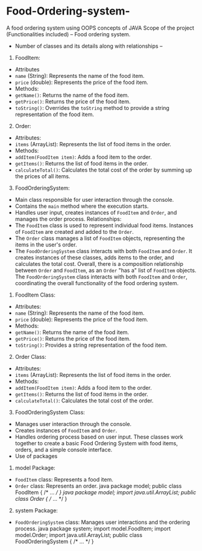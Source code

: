 # Food-Ordering-system-
A food ordering system using OOPS concepts of JAVA
Scope of the project (Functionalities included) – Food ordering system.
- Number of classes and its details along with relationships –
1. FoodItem:
 - Attributes
 - `name` (String): Represents the name of the food item.
 - `price` (double): Represents the price of the food item.
 - Methods:
 - `getName()`: Returns the name of the food item.
 - `getPrice()`: Returns the price of the food item.
 - `toString()`: Overrides the `toString` method to provide a string representation of 
the food item.
2. Order:
 - Attributes:
 - `items` (ArrayList<FoodItem>): Represents the list of food items in the order.
 - Methods:
 - `addItem(FoodItem item)`: Adds a food item to the order.
 - `getItems()`: Returns the list of food items in the order.
 - `calculateTotal()`: Calculates the total cost of the order by summing up the prices 
of all items.
3. FoodOrderingSystem:
 - Main class responsible for user interaction through the console.
 - Contains the `main` method where the execution starts.
 - Handles user input, creates instances of `FoodItem` and `Order`, and manages the 
order process.
Relationships:
- The `FoodItem` class is used to represent individual food items. Instances of 
`FoodItem` are created and added to the `Order`.
- The `Order` class manages a list of `FoodItem` objects, representing the items in the 
user's order.
- The `FoodOrderingSystem` class interacts with both `FoodItem` and `Order`. It 
creates instances of these classes, adds items to the order, and calculates the total cost.
Overall, there is a composition relationship between `Order` and `FoodItem`, as an 
`Order` "has a" list of `FoodItem` objects. The `FoodOrderingSystem` class interacts 
with both `FoodItem` and `Order`, coordinating the overall functionality of the food 
ordering system.
1. FoodItem Class:
 - Attributes:
 - `name` (String): Represents the name of the food item.
 - `price` (double): Represents the price of the food item.
 - Methods:
 - `getName()`: Returns the name of the food item.
 - `getPrice()`: Returns the price of the food item.
 - `toString()`: Provides a string representation of the food item.
2. Order Class:
 - Attributes:
 - `items` (ArrayList<FoodItem>): Represents the list of food items in the order.
 - Methods:
 - `addItem(FoodItem item)`: Adds a food item to the order.
 - `getItems()`: Returns the list of food items in the order.
 - `calculateTotal()`: Calculates the total cost of the order.
3. FoodOrderingSystem Class:
 - Manages user interaction through the console.
 - Creates instances of `FoodItem` and `Order`.
 - Handles ordering process based on user input.
These classes work together to create a basic Food Ordering System with food items, 
orders, and a simple console interface.
- Use of packages
1. model Package:
 - `FoodItem` class: Represents a food item.
 - `Order` class: Represents an order.
java
package model;
public class FoodItem { /* ... */ }
java
package model;
import java.util.ArrayList;
public class Order { /* ... */ }
2. system Package:
 - `FoodOrderingSystem` class: Manages user interactions and the ordering process.
java
package system;
import model.FoodItem;
import model.Order;
import java.util.ArrayList;
public class FoodOrderingSystem { /* ... */ }
